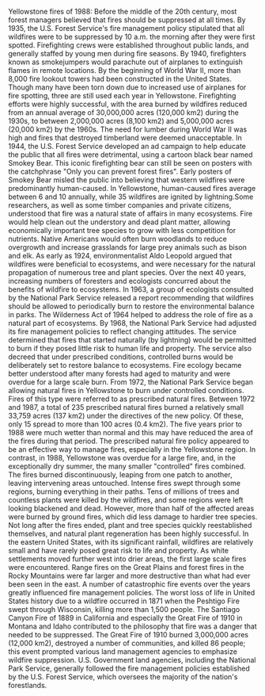 Yellowstone fires of 1988: Before the middle of the 20th century, most forest managers believed that fires should be suppressed at all times. By 1935, the U.S. Forest Service's fire management policy stipulated that all wildfires were to be suppressed by 10 a.m. the morning after they were first spotted. Firefighting crews were established throughout public lands, and generally staffed by young men during fire seasons. By 1940, firefighters known as smokejumpers would parachute out of airplanes to extinguish flames in remote locations. By the beginning of World War II, more than 8,000 fire lookout towers had been constructed in the United States. Though many have been torn down due to increased use of airplanes for fire spotting, three are still used each year in Yellowstone. Firefighting efforts were highly successful, with the area burned by wildfires reduced from an annual average of 30,000,000 acres (120,000 km2) during the 1930s, to between 2,000,000 acres (8,100 km2) and 5,000,000 acres (20,000 km2) by the 1960s. The need for lumber during World War II was high and fires that destroyed timberland were deemed unacceptable. In 1944, the U.S. Forest Service developed an ad campaign to help educate the public that all fires were detrimental, using a cartoon black bear named Smokey Bear. This iconic firefighting bear can still be seen on posters with the catchphrase "Only you can prevent forest fires". Early posters of Smokey Bear misled the public into believing that western wildfires were predominantly human-caused. In Yellowstone, human-caused fires average between 6 and 10 annually, while 35 wildfires are ignited by lightning.Some researchers, as well as some timber companies and private citizens, understood that fire was a natural state of affairs in many ecosystems. Fire would help clean out the understory and dead plant matter, allowing economically important tree species to grow with less competition for nutrients. Native Americans would often burn woodlands to reduce overgrowth and increase grasslands for large prey animals such as bison and elk. As early as 1924, environmentalist Aldo Leopold argued that wildfires were beneficial to ecosystems, and were necessary for the natural propagation of numerous tree and plant species. Over the next 40 years, increasing numbers of foresters and ecologists concurred about the benefits of wildfire to ecosystems. In 1963, a group of ecologists consulted by the National Park Service released a report recommending that wildfires should be allowed to periodically burn to restore the environmental balance in parks. The Wilderness Act of 1964 helped to address the role of fire as a natural part of ecosystems. By 1968, the National Park Service had adjusted its fire management policies to reflect changing attitudes. The service determined that fires that started naturally (by lightning) would be permitted to burn if they posed little risk to human life and property. The service also decreed that under prescribed conditions, controlled burns would be deliberately set to restore balance to ecosystems. Fire ecology became better understood after many forests had aged to maturity and were overdue for a large scale burn. From 1972, the National Park Service began allowing natural fires in Yellowstone to burn under controlled conditions. Fires of this type were referred to as prescribed natural fires. Between 1972 and 1987, a total of 235 prescribed natural fires burned a relatively small 33,759 acres (137 km2) under the directives of the new policy. Of these, only 15 spread to more than 100 acres (0.4 km2). The five years prior to 1988 were much wetter than normal and this may have reduced the area of the fires during that period. The prescribed natural fire policy appeared to be an effective way to manage fires, especially in the Yellowstone region. In contrast, in 1988, Yellowstone was overdue for a large fire, and, in the exceptionally dry summer, the many smaller "controlled" fires combined. The fires burned discontinuously, leaping from one patch to another, leaving intervening areas untouched. Intense fires swept through some regions, burning everything in their paths. Tens of millions of trees and countless plants were killed by the wildfires, and some regions were left looking blackened and dead. However, more than half of the affected areas were burned by ground fires, which did less damage to hardier tree species. Not long after the fires ended, plant and tree species quickly reestablished themselves, and natural plant regeneration has been highly successful. In the eastern United States, with its significant rainfall, wildfires are relatively small and have rarely posed great risk to life and property. As white settlements moved further west into drier areas, the first large scale fires were encountered. Range fires on the Great Plains and forest fires in the Rocky Mountains were far larger and more destructive than what had ever been seen in the east. A number of catastrophic fire events over the years greatly influenced fire management policies. The worst loss of life in United States history due to a wildfire occurred in 1871 when the Peshtigo Fire swept through Wisconsin, killing more than 1,500 people. The Santiago Canyon Fire of 1889 in California and especially the Great Fire of 1910 in Montana and Idaho contributed to the philosophy that fire was a danger that needed to be suppressed. The Great Fire of 1910 burned 3,000,000 acres (12,000 km2), destroyed a number of communities, and killed 86 people; this event prompted various land management agencies to emphasize wildfire suppression. U.S. Government land agencies, including the National Park Service, generally followed the fire management policies established by the U.S. Forest Service, which oversees the majority of the nation's forestlands.
